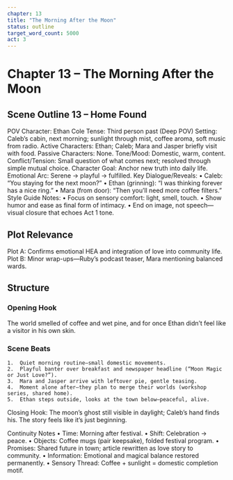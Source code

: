 ```yaml
---
chapter: 13
title: "The Morning After the Moon"
status: outline
target_word_count: 5000
act: 3
---
```


# Chapter 13 – The Morning After the Moon

## Scene Outline 13 – Home Found

POV Character: Ethan Cole
Tense: Third person past (Deep POV)
Setting: Caleb’s cabin, next morning; sunlight through mist, coffee aroma, soft music from radio.
Active Characters: Ethan; Caleb; Mara and Jasper briefly visit with food.
Passive Characters: None.
Tone/Mood: Domestic, warm, content.
Conflict/Tension: Small question of what comes next; resolved through simple mutual choice.
Character Goal: Anchor new truth into daily life.
Emotional Arc: Serene → playful → fulfilled.
Key Dialogue/Reveals:
	•	Caleb: “You staying for the next moon?”
	•	Ethan (grinning): “I was thinking forever has a nice ring.”
	•	Mara (from door): “Then you’ll need more coffee filters.”
Style Guide Notes:
	•	Focus on sensory comfort: light, smell, touch.
	•	Show humor and ease as final form of intimacy.
	•	End on image, not speech—visual closure that echoes Act 1 tone.

## Plot Relevance

Plot A: Confirms emotional HEA and integration of love into community life.
Plot B: Minor wrap-ups—Ruby’s podcast teaser, Mara mentioning balanced wards.

## Structure

### Opening Hook
The world smelled of coffee and wet pine, and for once Ethan didn’t feel like a visitor in his own skin.

### Scene Beats
	1.	Quiet morning routine—small domestic movements.
	2.	Playful banter over breakfast and newspaper headline (“Moon Magic or Just Love?”).
	3.	Mara and Jasper arrive with leftover pie, gentle teasing.
	4.	Moment alone after—they plan to merge their worlds (workshop series, shared home).
	5.	Ethan steps outside, looks at the town below—peaceful, alive.
Closing Hook: The moon’s ghost still visible in daylight; Caleb’s hand finds his. The story feels like it’s just beginning.

Continuity Notes
	•	Time: Morning after festival.
	•	Shift: Celebration → peace.
	•	Objects: Coffee mugs (pair keepsake), folded festival program.
	•	Promises: Shared future in town; article rewritten as love story to community.
	•	Information: Emotional and magical balance restored permanently.
	•	Sensory Thread: Coffee + sunlight = domestic completion motif.
